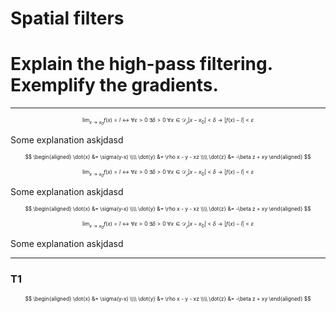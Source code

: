 # Spatial filters

# Explain the high-pass filtering. Exemplify the gradients.

---

<span class="text-2xl">

$$
	\lim_{x \rightarrow x_0}{f(x)} = l \leftrightarrow
	\forall \varepsilon > 0\ \exists \delta > 0\ \forall x \in \mathcal{D_f} |x - x_0| < \delta \longrightarrow |f(x) - l| < \varepsilon
$$

</span>

Some explanation askjdasd

$$
\begin{aligned}
\dot{x} &= \sigma(y-x) \\\\
\dot{y} &= \rho x - y - xz \\\\
\dot{z} &= -\beta z + xy
\end{aligned}
$$

$$
	\lim_{x \rightarrow x_0}{f(x)} = l \leftrightarrow
	\forall \varepsilon > 0\ \exists \delta > 0\ \forall x \in \mathcal{D_f} |x - x_0| < \delta \longrightarrow |f(x) - l| < \varepsilon
$$

Some explanation askjdasd

$$
\begin{aligned}
\dot{x} &= \sigma(y-x) \\\\
\dot{y} &= \rho x - y - xz \\\\
\dot{z} &= -\beta z + xy
\end{aligned}
$$


$$
	\lim_{x \rightarrow x_0}{f(x)} = l \leftrightarrow
	\forall \varepsilon > 0\ \exists \delta > 0\ \forall x \in \mathcal{D_f} |x - x_0| < \delta \longrightarrow |f(x) - l| < \varepsilon
$$

Some explanation askjdasd

---

### T1

$$
\begin{aligned}
\dot{x} &= \sigma(y-x) \\\\
\dot{y} &= \rho x - y - xz \\\\
\dot{z} &= -\beta z + xy
\end{aligned}
$$




<style>
 .math {
    font-size: 60% !important;
}
</style>
